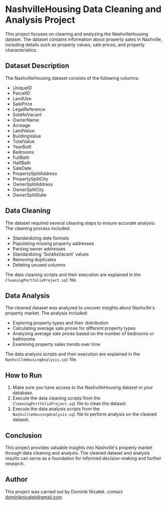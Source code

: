 # NashvilleHousing Data Cleaning and Analysis Project

This project focuses on cleaning and analyzing the NashvilleHousing dataset. 
The dataset contains information about property sales in Nashville, including details such as property values, sale prices, and property characteristics.

## Dataset Description

The NashvilleHousing dataset consists of the following columns:
- UniqueID
- ParcelID
- LandUse
- SalePrice
- LegalReference
- SoldAsVacant
- OwnerName
- Acreage
- LandValue
- BuildingValue
- TotalValue
- YearBuilt
- Bedrooms
- FullBath
- HalfBath
- SaleDate
- PropertySplitAddress
- PropertySplitCity
- OwnerSplitAddress
- OwnerSplitCity
- OwnerSplitState

## Data Cleaning

The dataset required several cleaning steps to ensure accurate analysis. The cleaning process included:
- Standardizing date formats
- Populating missing property addresses
- Parsing owner addresses
- Standardizing 'SoldAsVacant' values
- Removing duplicates
- Deleting unused columns

The data cleaning scripts and their execution are explained in the `CleaningPortfolioProject.sql` file.

## Data Analysis

The cleaned dataset was analyzed to uncover insights about Nashville's property market. The analysis included:
- Exploring property types and their distribution
- Calculating average sale prices for different property types
- Analyzing average sale prices based on the number of bedrooms or bathrooms
- Examining property sales trends over time

The data analysis scripts and their execution are explained in the `NashvilleHousingAnalysis.sql` file.

## How to Run

1. Make sure you have access to the NashvilleHousing dataset in your database.
2. Execute the data cleaning scripts from the `CleaningPortfolioProject.sql` file to clean the dataset.
3. Execute the data analysis scripts from the `NashvilleHousingAnalysis.sql` file to perform analysis on the cleaned dataset.

## Conclusion

This project provides valuable insights into Nashville's property market through data cleaning and analysis. 
The cleaned dataset and analysis results can serve as a foundation for informed decision-making and further research.

## Author

This project was carried out by Dominik Nicałek. 
contact dominiknicalek@gmail.com
